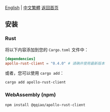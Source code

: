 [English](../en/Installation.md) | [中文繁體](../zh-TW/Installation.md)
[返回首页](Home.md)

## 安装

### Rust

将以下内容添加到您的 `Cargo.toml` 文件中：

```toml
[dependencies]
apollo-rust-client = "0.4.0" # 请确并使用最新版本
```

或者，您可以使用 `cargo add`：
```bash
cargo add apollo-rust-client
```

### WebAssembly (npm)

```bash
npm install @qqiao/apollo-rust-client
```
